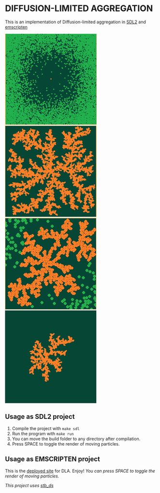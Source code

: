 # DIFFUSION-LIMITED AGGREGATION
This is an implementation of Diffusion-limited aggregation in [SDL2](https://www.libsdl.org/) and [emscripten](https://emscripten.org/)

![init](https://github.com/ImtiazKabir/Diffusion-limited-Aggregation/blob/main/screenshots/init.PNG)
![final](https://github.com/ImtiazKabir/Diffusion-limited-Aggregation/blob/main/screenshots/final.PNG)
![growing_with_movers](https://github.com/ImtiazKabir/Diffusion-limited-Aggregation/blob/main/screenshots/growing_with_mover.PNG)
![growing_without_movers](https://github.com/ImtiazKabir/Diffusion-limited-Aggregation/blob/main/screenshots/growing_without_movers.PNG)


## Usage as SDL2 project
1. Compile the project with `make sdl`
2. Run the program with `make run`
3. You can move the build folder to any directory after compilation.
4. Press SPACE to toggle the render of moving particles.

## Usage as EMSCRIPTEN project
This is the [deployed site](https://imtiazkabir.github.io/Diffusion-limited-Aggregation/) for DLA. Enjoy! *You can press SPACE to toggle the render of moving particles.*


*This project uses [stb_ds](http://nothings.org/stb_ds/)*
